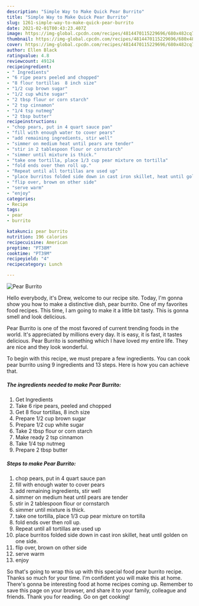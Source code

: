 ```yaml
---
description: "Simple Way to Make Quick Pear Burrito"
title: "Simple Way to Make Quick Pear Burrito"
slug: 1261-simple-way-to-make-quick-pear-burrito
date: 2021-02-01T00:43:23.407Z
image: https://img-global.cpcdn.com/recipes/4814470115229696/680x482cq70/pear-burrito-recipe-main-photo.jpg
thumbnail: https://img-global.cpcdn.com/recipes/4814470115229696/680x482cq70/pear-burrito-recipe-main-photo.jpg
cover: https://img-global.cpcdn.com/recipes/4814470115229696/680x482cq70/pear-burrito-recipe-main-photo.jpg
author: Ellen Black
ratingvalue: 4.8
reviewcount: 49124
recipeingredient:
- " Ingredients"
- "6 ripe pears peeled and chopped"
- "8 flour tortillas  8 inch size"
- "1/2 cup brown sugar"
- "1/2 cup white sugar"
- "2 tbsp flour or corn starch"
- "2 tsp cinnamon"
- "1/4 tsp nutmeg"
- "2 tbsp butter"
recipeinstructions:
- "chop pears, put in 4 quart sauce pan"
- "fill with enough water to cover pears"
- "add remaining ingredients, stir well"
- "simmer on medium heat until pears are tender"
- "stir in 2 tablespoon flour or cornstarch"
- "simmer until mixture is thick."
- "take one tortilla, place 1/3 cup pear mixture on tortilla"
- "fold ends over then roll up."
- "Repeat until all tortillas are used up"
- "place burritos folded side down in cast iron skillet, heat until golden on one side."
- "flip over, brown on other side"
- "serve warm"
- "enjoy"
categories:
- Recipe
tags:
- pear
- burrito

katakunci: pear burrito 
nutrition: 196 calories
recipecuisine: American
preptime: "PT38M"
cooktime: "PT39M"
recipeyield: "4"
recipecategory: Lunch

---
```



![Pear Burrito](https://img-global.cpcdn.com/recipes/4814470115229696/680x482cq70/pear-burrito-recipe-main-photo.jpg)

Hello everybody, it's Drew, welcome to our recipe site. Today, I'm gonna show you how to make a distinctive dish, pear burrito. One of my favorites food recipes. This time, I am going to make it a little bit tasty. This is gonna smell and look delicious.

Pear Burrito is one of the most favored of current trending foods in the world. It's appreciated by millions every day. It is easy, it is fast, it tastes delicious. Pear Burrito is something which I have loved my entire life. They are nice and they look wonderful.




To begin with this recipe, we must prepare a few ingredients. You can cook pear burrito using 9 ingredients and 13 steps. Here is how you can achieve that.

<!--inarticleads1-->

##### The ingredients needed to make Pear Burrito:

1. Get  Ingredients
1. Take 6 ripe pears, peeled and chopped
1. Get 8 flour tortillas,  8 inch size
1. Prepare 1/2 cup brown sugar
1. Prepare 1/2 cup white sugar
1. Take 2 tbsp flour or corn starch
1. Make ready 2 tsp cinnamon
1. Take 1/4 tsp nutmeg
1. Prepare 2 tbsp butter




<!--inarticleads2-->

##### Steps to make Pear Burrito:

1. chop pears, put in 4 quart sauce pan
1. fill with enough water to cover pears
1. add remaining ingredients, stir well
1. simmer on medium heat until pears are tender
1. stir in 2 tablespoon flour or cornstarch
1. simmer until mixture is thick.
1. take one tortilla, place 1/3 cup pear mixture on tortilla
1. fold ends over then roll up.
1. Repeat until all tortillas are used up
1. place burritos folded side down in cast iron skillet, heat until golden on one side.
1. flip over, brown on other side
1. serve warm
1. enjoy




So that's going to wrap this up with this special food pear burrito recipe. Thanks so much for your time. I'm confident you will make this at home. There's gonna be interesting food at home recipes coming up. Remember to save this page on your browser, and share it to your family, colleague and friends. Thank you for reading. Go on get cooking!
